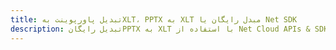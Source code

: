 ---title: تبدیل پاورپوینت بهXLT، PPTX به XLT مبدل رایگان یا Net SDKdescription: تبدیل رایگانPPTX به XLT با استفاده از Net Cloud APIs & SDK. همچنین اسناد Microsoft PowerPoint را در Cloud ایجاد، ویرایش و رندر کنید.---